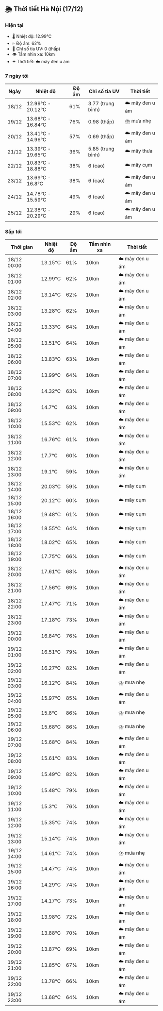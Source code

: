 ## 🌦️ Thời tiết Hà Nội (17/12)

### Hiện tại

- 🌡️ Nhiệt độ: 12.99℃
- 💦 Độ ẩm: 62%
- 🌟 Chỉ số tia UV: 0 (thấp)
- 👁️ Tầm nhìn xa: 10km
- ☂️ Thời tiết: ☁️ mây đen u ám

### 7 ngày tới

| Ngày | Nhiệt độ | Độ ẩm | Chỉ số tia UV | Thời tiết |
| --- | --- | --- | --- | --- |
| 18/12 | 12.99℃ - 20.12℃ | 61% | 3.77 (trung bình) | ☁️ mây đen u ám |
| 19/12 | 13.68℃ - 16.84℃ | 76% | 0.98 (thấp) | ⛈️ mưa nhẹ |
| 20/12 | 13.41℃ - 14.96℃ | 57% | 0.69 (thấp) | ☁️ mây đen u ám |
| 21/12 | 13.39℃ - 19.65℃ | 36% | 5.85 (trung bình) | ☁️ mây thưa |
| 22/12 | 10.83℃ - 18.88℃ | 38% | 6 (cao) | ☁️ mây cụm |
| 23/12 | 13.69℃ - 16.8℃ | 38% | 6 (cao) | ☁️ mây đen u ám |
| 24/12 | 14.78℃ - 15.59℃ | 49% | 6 (cao) | ☁️ mây đen u ám |
| 25/12 | 12.38℃ - 20.29℃ | 29% | 6 (cao) | ☁️ mây đen u ám |

### Sắp tới

| Thời gian | Nhiệt độ | Độ ẩm | Tầm nhìn xa | Thời tiết |
| --- | --- | --- | --- | --- |
| 18/12 00:00 | 13.15℃ | 61% | 10km | ☁️ mây đen u ám |
| 18/12 01:00 | 12.99℃ | 62% | 10km | ☁️ mây đen u ám |
| 18/12 02:00 | 13.14℃ | 62% | 10km | ☁️ mây đen u ám |
| 18/12 03:00 | 13.28℃ | 62% | 10km | ☁️ mây đen u ám |
| 18/12 04:00 | 13.33℃ | 64% | 10km | ☁️ mây đen u ám |
| 18/12 05:00 | 13.51℃ | 64% | 10km | ☁️ mây đen u ám |
| 18/12 06:00 | 13.83℃ | 63% | 10km | ☁️ mây đen u ám |
| 18/12 07:00 | 13.99℃ | 64% | 10km | ☁️ mây đen u ám |
| 18/12 08:00 | 14.32℃ | 63% | 10km | ☁️ mây đen u ám |
| 18/12 09:00 | 14.7℃ | 63% | 10km | ☁️ mây đen u ám |
| 18/12 10:00 | 15.53℃ | 62% | 10km | ☁️ mây đen u ám |
| 18/12 11:00 | 16.76℃ | 61% | 10km | ☁️ mây đen u ám |
| 18/12 12:00 | 17.7℃ | 60% | 10km | ☁️ mây đen u ám |
| 18/12 13:00 | 19.1℃ | 59% | 10km | ☁️ mây đen u ám |
| 18/12 14:00 | 20.03℃ | 59% | 10km | ☁️ mây cụm |
| 18/12 15:00 | 20.12℃ | 60% | 10km | ☁️ mây cụm |
| 18/12 16:00 | 19.48℃ | 61% | 10km | ☁️ mây cụm |
| 18/12 17:00 | 18.55℃ | 64% | 10km | ☁️ mây cụm |
| 18/12 18:00 | 18.02℃ | 65% | 10km | ☁️ mây cụm |
| 18/12 19:00 | 17.75℃ | 66% | 10km | ☁️ mây cụm |
| 18/12 20:00 | 17.61℃ | 68% | 10km | ☁️ mây đen u ám |
| 18/12 21:00 | 17.56℃ | 69% | 10km | ☁️ mây đen u ám |
| 18/12 22:00 | 17.47℃ | 71% | 10km | ☁️ mây đen u ám |
| 18/12 23:00 | 17.18℃ | 73% | 10km | ☁️ mây đen u ám |
| 19/12 00:00 | 16.84℃ | 76% | 10km | ☁️ mây đen u ám |
| 19/12 01:00 | 16.51℃ | 79% | 10km | ☁️ mây đen u ám |
| 19/12 02:00 | 16.27℃ | 82% | 10km | ☁️ mây đen u ám |
| 19/12 03:00 | 16.12℃ | 84% | 10km | ⛈️ mưa nhẹ |
| 19/12 04:00 | 15.97℃ | 85% | 10km | ☁️ mây đen u ám |
| 19/12 05:00 | 15.8℃ | 86% | 10km | ⛈️ mưa nhẹ |
| 19/12 06:00 | 15.68℃ | 86% | 10km | ⛈️ mưa nhẹ |
| 19/12 07:00 | 15.68℃ | 84% | 10km | ☁️ mây đen u ám |
| 19/12 08:00 | 15.61℃ | 83% | 10km | ☁️ mây đen u ám |
| 19/12 09:00 | 15.49℃ | 82% | 10km | ☁️ mây đen u ám |
| 19/12 10:00 | 15.48℃ | 79% | 10km | ☁️ mây đen u ám |
| 19/12 11:00 | 15.3℃ | 76% | 10km | ☁️ mây đen u ám |
| 19/12 12:00 | 15.35℃ | 74% | 10km | ☁️ mây đen u ám |
| 19/12 13:00 | 15.14℃ | 74% | 10km | ☁️ mây đen u ám |
| 19/12 14:00 | 14.61℃ | 74% | 10km | ⛈️ mưa nhẹ |
| 19/12 15:00 | 14.47℃ | 74% | 10km | ☁️ mây đen u ám |
| 19/12 16:00 | 14.29℃ | 74% | 10km | ☁️ mây đen u ám |
| 19/12 17:00 | 14.17℃ | 73% | 10km | ☁️ mây đen u ám |
| 19/12 18:00 | 13.98℃ | 72% | 10km | ☁️ mây đen u ám |
| 19/12 19:00 | 13.88℃ | 70% | 10km | ☁️ mây đen u ám |
| 19/12 20:00 | 13.87℃ | 69% | 10km | ☁️ mây đen u ám |
| 19/12 21:00 | 13.85℃ | 67% | 10km | ☁️ mây đen u ám |
| 19/12 22:00 | 13.78℃ | 66% | 10km | ☁️ mây đen u ám |
| 19/12 23:00 | 13.68℃ | 64% | 10km | ☁️ mây đen u ám |
